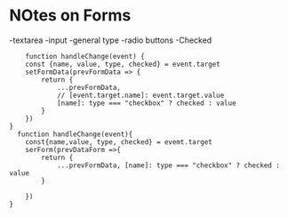 # NOtes on Forms

-textarea
-input -general type
-radio buttons
-Checked

        function handleChange(event) {
        const {name, value, type, checked} = event.target
        setFormData(prevFormData => {
            return {
                ...prevFormData,
                // [event.target.name]: event.target.value
                [name]: type === "checkbox" ? checked : value
            }
        })
    }
      function handleChange(event){
        const{name,value, type, checked} = evemt.target
        serForm(prevDataForm =>{
            return {
                ...prevFormData, [name]: type === "checkbox" ? checked : value
            }

        })
    }
